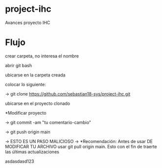 # project-ihc
Avances proyecto IHC

# Flujo

crear carpeta, no interesa el nombre

abrir git bash

ubicarse en la carpeta creada

colocar lo siguiente:


-> git clone https://github.com/sebastian18-sys/project-ihc.git

ubicarse en el proyecto clonado

*Modificar proyecto

-> git commit -am "tu comentario-cambio"

-> git push origin main



-> ESTO ES UN PASO MALICIOSO
-> *Recomendación: Antes de usar DE MODIFICAR TU ARCHIVO usar git pull origin main. Esto con el fin de traerte las últimas actualizaciones

asdasdasd123